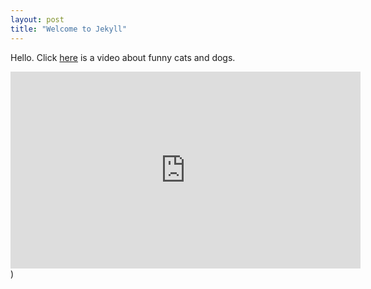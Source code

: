 ```yaml
---
layout: post
title: "Welcome to Jekyll"
---
```

Hello.
Click [here](https://www.youtube.com/watch?v=JiqhNfJYpu0) is a video about funny cats and dogs.

<iframe width="560" height="315" src="https://www.youtube.com/embed/JiqhNfJYpu0" title="YouTube video player" frameborder="0" allow="accelerometer; autoplay; clipboard-write; encrypted-media; gyroscope; picture-in-picture" allowfullscreen></iframe>)
